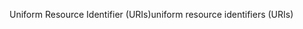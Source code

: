 <span data-ttu-id="1f34d-101">Uniform Resource Identifier (URIs)</span><span class="sxs-lookup"><span data-stu-id="1f34d-101">uniform resource identifiers (URIs)</span></span>